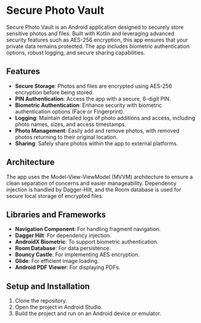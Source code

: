 # Secure Photo Vault

Secure Photo Vault is an Android application designed to securely store sensitive photos and files. Built with Kotlin and leveraging advanced security features such as AES-256 encryption, this app ensures that your private data remains protected. The app includes biometric authentication options, robust logging, and secure sharing capabilities.

## Features

- **Secure Storage**: Photos and files are encrypted using AES-256 encryption before being stored.
- **PIN Authentication**: Access the app with a secure, 6-digit PIN.
- **Biometric Authentication**: Enhance security with biometric authentication options (Face or Fingerprint).
- **Logging**: Maintain detailed logs of photo additions and access, including photo names, sizes, and access timestamps.
- **Photo Management**: Easily add and remove photos, with removed photos returning to their original location.
- **Sharing**: Safely share photos within the app to external platforms.

## Architecture

The app uses the Model-View-ViewModel (MVVM) architecture to ensure a clean separation of concerns and easier manageability. Dependency injection is handled by Dagger-Hilt, and the Room database is used for secure local storage of encrypted files.

## Libraries and Frameworks

- **Navigation Component**: For handling fragment navigation.
- **Dagger Hilt**: For dependency injection.
- **AndroidX Biometric**: To support biometric authentication.
- **Room Database**: For data persistence.
- **Bouncy Castle**: For implementing AES encryption.
- **Glide**: For efficient image loading.
- **Android PDF Viewer**: For displaying PDFs.

## Setup and Installation

1. Clone the repository.
2. Open the project in Android Studio.
3. Build the project and run on an Android device or emulator.
